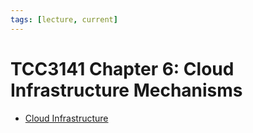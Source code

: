 ```yaml
---
tags: [lecture, current]
---
```


# TCC3141 Chapter 6: Cloud Infrastructure Mechanisms

- [Cloud Infrastructure](202312070843.md)
